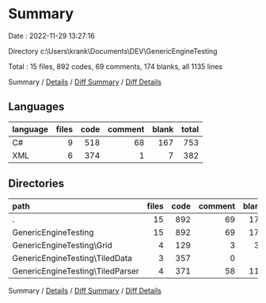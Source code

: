# Summary

Date : 2022-11-29 13:27:16

Directory c:\\Users\\krank\\Documents\\DEV\\GenericEngineTesting

Total : 15 files,  892 codes, 69 comments, 174 blanks, all 1135 lines

Summary / [Details](details.md) / [Diff Summary](diff.md) / [Diff Details](diff-details.md)

## Languages
| language | files | code | comment | blank | total |
| :--- | ---: | ---: | ---: | ---: | ---: |
| C# | 9 | 518 | 68 | 167 | 753 |
| XML | 6 | 374 | 1 | 7 | 382 |

## Directories
| path | files | code | comment | blank | total |
| :--- | ---: | ---: | ---: | ---: | ---: |
| . | 15 | 892 | 69 | 174 | 1,135 |
| GenericEngineTesting | 15 | 892 | 69 | 174 | 1,135 |
| GenericEngineTesting\\Grid | 4 | 129 | 3 | 36 | 168 |
| GenericEngineTesting\\TiledData | 3 | 357 | 0 | 3 | 360 |
| GenericEngineTesting\\TiledParser | 4 | 371 | 58 | 115 | 544 |

Summary / [Details](details.md) / [Diff Summary](diff.md) / [Diff Details](diff-details.md)